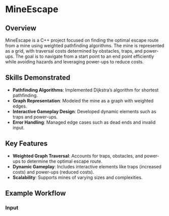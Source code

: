 # **MineEscape**

## **Overview**
MineEscape is a C++ project focused on finding the optimal escape route from a mine using weighted pathfinding algorithms. The mine is represented as a grid, with traversal costs determined by obstacles, traps, and power-ups. The goal is to navigate from a start point to an end point efficiently while avoiding hazards and leveraging power-ups to reduce costs.

## **Skills Demonstrated**
- **Pathfinding Algorithms**: Implemented Dijkstra’s algorithm for shortest pathfinding.
- **Graph Representation**: Modeled the mine as a graph with weighted edges.
- **Interactive Gameplay Design**: Developed dynamic elements such as traps and power-ups.
- **Error Handling**: Managed edge cases such as dead ends and invalid input.

## **Key Features**
- **Weighted Graph Traversal**: Accounts for traps, obstacles, and power-ups to determine the optimal escape route.
- **Dynamic Gameplay**: Includes interactive elements like traps (increased costs) and power-ups (reduced costs).
- **Scalability**: Supports mines of varying sizes and complexities.

## **Example Workflow**
### **Input**
```plaintext

